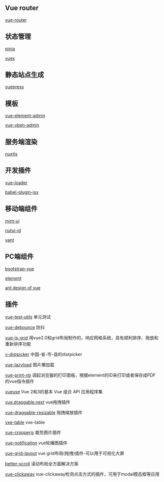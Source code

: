 ## Vue router

[vue-router](https://router.vuejs.org/zh/)

## 状态管理

[pinia](https://pinia.vuejs.org/zh/index.html)

[vuex](https://vuex.vuejs.org/zh/)

## 静态站点生成

[vuepress](https://vuepress.vuejs.org/zh/)

## 模板

[vue-element-admin](https://panjiachen.github.io/vue-element-admin-site/zh/guide/#功能)

[vue-vben-admin](https://vvbin.cn/doc-next/)

## 服务端渲染

[nuxtjs](https://www.nuxtjs.cn/guide/installation)

## 开发插件

[vue-loader](https://vue-loader.vuejs.org/zh/)

[babel-plugin-jsx](https://github.com/vuejs/babel-plugin-jsx/blob/dev/packages/babel-plugin-jsx/README-zh_CN.md)

## 移动端组件

[mint-ui](https://mint-ui.github.io/#!/zh-cn)

[nutui-jd](https://nutui.jd.com/#/)

[vant](https://vant-ui.github.io/vant/#/zh-CN)

## PC端组件

[bootstrap-vue](https://bootstrap-vue.org)

[element](https://element.eleme.cn/#/zh-CN)

[ant design of vue](https://www.antdv.com/docs/vue/introduce-cn)

## 插件

[vue-test-utils](https://test-utils.vuejs.org/guide/) 单元测试

[vue-debounce](https://github.com/dhershman1/vue-debounce) 防抖

[vue-js-grid](https://euvl.github.io/vue-js-grid/) 用vue2.0和grid布局制作的，响应网格系统，具有顺利排序、拖放和重新排序功能

[v-distpicker](https://github.com/jcc/v-distpicker)  中国-省-市-县的distpicker

[vue-lazyload](https://github.com/hilongjw/vue-lazyload/tree/next) 图片懒加载

[vue-print-nb](https://www.npmjs.com/package/vue-print-nb#vue3-version) 调起浏览器的打印面板，根据element的ID来打印或者保存成PDF的vue指令插件

[vueuse](https://github.com/antfu/vueuse) Vue 2和3的基本 Vue 组合 API 应用程序集

[vue.draggable.next](https://github.com/SortableJS/vue.draggable.next) vue拖拽插件

[vue-draggable-resizable](https://github.com/mauricius/vue-draggable-resizable) 拖拽缩放插件

[vxe-table](https://github.com/x-extends/vxe-table) vxe-table

[vue-cropperjs](https://github.com/Agontuk/vue-cropperjs) 裁剪图片插件

[vue-notification](https://github.com/euvl/vue-notification) vue轮播图插件

[vue-grid-layout](https://jbaysolutions.github.io/vue-grid-layout/) vue grid布局(拖拽)插件-可以用于可视化大屏

[better-scroll](https://better-scroll.github.io/docs/zh-CN/) 滚动布局全方面解决方案

[vue-clickaway](https://github.com/simplesmiler/vue-clickaway) vue-clickaway检测点击方式的插件，可用于modal模态框等应用